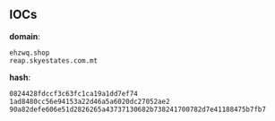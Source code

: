 
## IOCs

__domain__:

```text
ehzwq.shop
reap.skyestates.com.mt
```
__hash__:

```text
0824428fdccf3c63fc1ca19a1dd7ef74
1ad8480cc56e94153a22d46a5a6020dc27052ae2
90a82defe606e51d2826265a43737130682b738241700782d7e41188475b7fb7
```